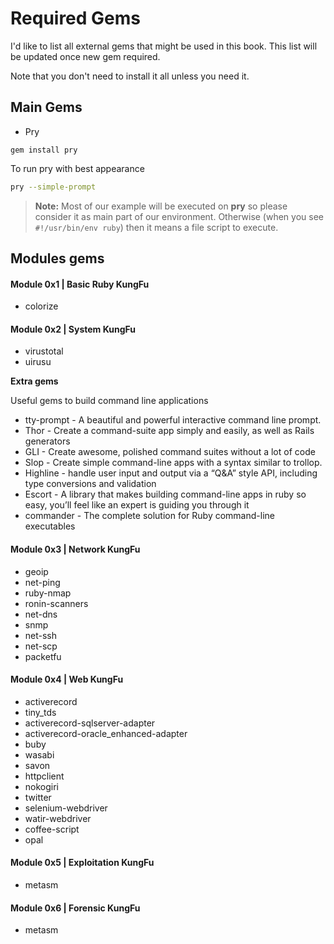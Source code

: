 # Required Gems
I'd like to list all external gems that might be used in this book. This list will be updated once new gem required. 

Note that you don't need to install it all unless you need it.

## Main Gems
- Pry
```
gem install pry
```
To run pry with best appearance
```bash
pry --simple-prompt
```

> **Note:** Most of our example will be executed on **pry** so please consider it as main part of our environment. Otherwise (when you see `#!/usr/bin/env ruby`) then it means a file script to execute.


## Modules gems 


#### Module 0x1 | Basic Ruby KungFu
- colorize

#### Module 0x2 | System KungFu
- virustotal
- uirusu

**Extra gems**

Useful gems to build command line applications
  - tty-prompt - A beautiful and powerful interactive command line prompt.
  - Thor - Create a command-suite app simply and easily, as well as Rails generators
  - GLI - Create awesome, polished command suites without a lot of code
  - Slop - Create simple command-line apps with a syntax similar to trollop.
  - Highline - handle user input and output via a “Q&A” style API, including type conversions and validation
  - Escort - A library that makes building command-line apps in ruby so easy, you’ll feel like an expert is guiding you through it
  - commander - The complete solution for Ruby command-line executables

#### Module 0x3 | Network KungFu
- geoip
- net-ping
- ruby-nmap 
- ronin-scanners
- net-dns
- snmp
- net-ssh
- net-scp
- packetfu

#### Module 0x4 | Web KungFu
- activerecord
- tiny_tds 
- activerecord-sqlserver-adapter 
- activerecord-oracle_enhanced-adapter
- buby
- wasabi
- savon 
- httpclient
- nokogiri
- twitter
- selenium-webdriver 
- watir-webdriver
- coffee-script
- opal

#### Module 0x5 | Exploitation KungFu
- metasm

#### Module 0x6 | Forensic KungFu
- metasm